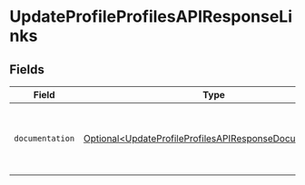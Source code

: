 # UpdateProfileProfilesAPIResponseLinks


## Fields

| Field                                                                                                                            | Type                                                                                                                             | Required                                                                                                                         | Description                                                                                                                      |
| -------------------------------------------------------------------------------------------------------------------------------- | -------------------------------------------------------------------------------------------------------------------------------- | -------------------------------------------------------------------------------------------------------------------------------- | -------------------------------------------------------------------------------------------------------------------------------- |
| `documentation`                                                                                                                  | [Optional\<UpdateProfileProfilesAPIResponseDocumentation>](../../models/errors/UpdateProfileProfilesAPIResponseDocumentation.md) | :heavy_minus_sign:                                                                                                               | The URL to the generic Mollie API error handling guide.                                                                          |